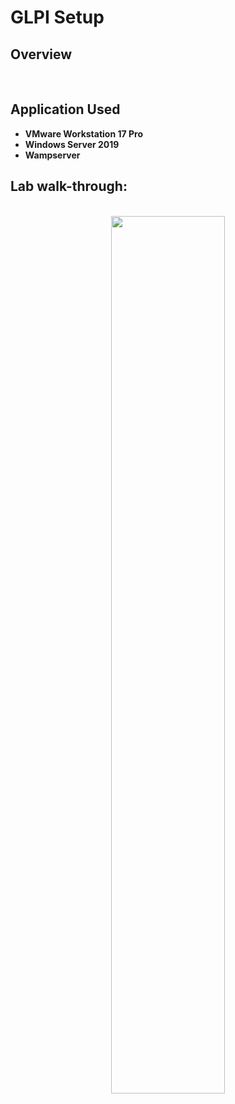 <h1>GLPI Setup</h1>

<h2>Overview</h2>

<br />


<h2>Application Used</h2>

- <b>VMware Workstation 17 Pro</b>
- <b>Windows Server 2019</b>
- <b>Wampserver</b>


<h2>Lab walk-through:</h2>

<p align="center">
<br/>
<img src="" height="60%" width="60%"/>
<br />
<br />
